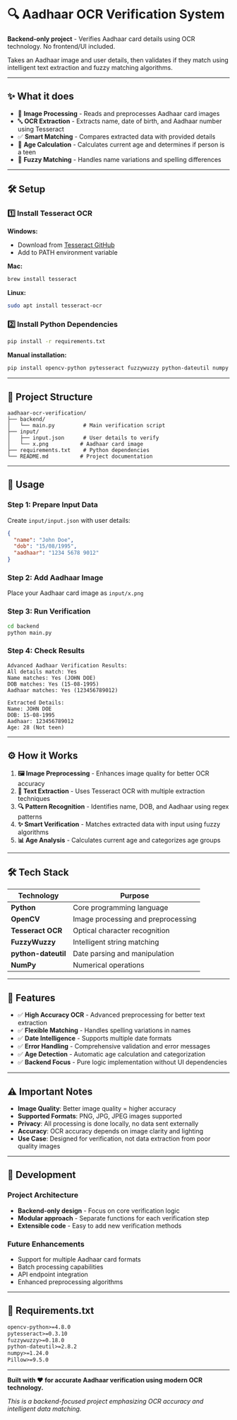 # 🔍 Aadhaar OCR Verification System

**Backend-only project** - Verifies Aadhaar card details using OCR technology. No frontend/UI included.

Takes an Aadhaar image and user details, then validates if they match using intelligent text extraction and fuzzy matching algorithms.

---

## ✨ What it does

- 📸 **Image Processing** - Reads and preprocesses Aadhaar card images
- 🔤 **OCR Extraction** - Extracts name, date of birth, and Aadhaar number using Tesseract
- ✅ **Smart Matching** - Compares extracted data with provided details
- 📅 **Age Calculation** - Calculates current age and determines if person is a teen
- 🎯 **Fuzzy Matching** - Handles name variations and spelling differences

---

## 🛠️ Setup

### 1️⃣ Install Tesseract OCR

**Windows:**
- Download from [Tesseract GitHub](https://github.com/UB-Mannheim/tesseract/wiki)
- Add to PATH environment variable

**Mac:**
```bash
brew install tesseract
```

**Linux:**
```bash
sudo apt install tesseract-ocr
```

### 2️⃣ Install Python Dependencies

```bash
pip install -r requirements.txt
```

**Manual installation:**
```bash
pip install opencv-python pytesseract fuzzywuzzy python-dateutil numpy
```

---

## 📁 Project Structure

```
aadhaar-ocr-verification/
├── backend/
│   └── main.py         # Main verification script
├── input/
│   ├── input.json      # User details to verify
│   └── x.png          # Aadhaar card image
├── requirements.txt    # Python dependencies
└── README.md          # Project documentation
```

---

## 🚀 Usage

### Step 1: Prepare Input Data
Create `input/input.json` with user details:
```json
{
  "name": "John Doe",
  "dob": "15/08/1995",
  "aadhaar": "1234 5678 9012"
}
```

### Step 2: Add Aadhaar Image
Place your Aadhaar card image as `input/x.png`

### Step 3: Run Verification
```bash
cd backend
python main.py
```

### Step 4: Check Results
```
Advanced Aadhaar Verification Results:
All details match: Yes
Name matches: Yes (JOHN DOE)
DOB matches: Yes (15-08-1995)
Aadhaar matches: Yes (123456789012)

Extracted Details:
Name: JOHN DOE
DOB: 15-08-1995
Aadhaar: 123456789012
Age: 28 (Not teen)
```

---

## ⚙️ How it Works

1. **🖼️ Image Preprocessing** - Enhances image quality for better OCR accuracy
2. **📝 Text Extraction** - Uses Tesseract OCR with multiple extraction techniques
3. **🔍 Pattern Recognition** - Identifies name, DOB, and Aadhaar using regex patterns
4. **✨ Smart Verification** - Matches extracted data with input using fuzzy algorithms
5. **📊 Age Analysis** - Calculates current age and categorizes age groups

---

## 🛠️ Tech Stack

| Technology | Purpose |
|------------|---------|
| **Python** | Core programming language |
| **OpenCV** | Image processing and preprocessing |
| **Tesseract OCR** | Optical character recognition |
| **FuzzyWuzzy** | Intelligent string matching |
| **python-dateutil** | Date parsing and manipulation |
| **NumPy** | Numerical operations |

---

## 💼 Features

- ✅ **High Accuracy OCR** - Advanced preprocessing for better text extraction
- ✅ **Flexible Matching** - Handles spelling variations in names
- ✅ **Date Intelligence** - Supports multiple date formats
- ✅ **Error Handling** - Comprehensive validation and error messages
- ✅ **Age Detection** - Automatic age calculation and categorization
- ✅ **Backend Focus** - Pure logic implementation without UI dependencies

---

## ⚠️ Important Notes

- **Image Quality**: Better image quality = higher accuracy
- **Supported Formats**: PNG, JPG, JPEG images supported
- **Privacy**: All processing is done locally, no data sent externally
- **Accuracy**: OCR accuracy depends on image clarity and lighting
- **Use Case**: Designed for verification, not data extraction from poor quality images

---

## 🔧 Development

### Project Architecture
- **Backend-only design** - Focus on core verification logic
- **Modular approach** - Separate functions for each verification step
- **Extensible code** - Easy to add new verification methods

### Future Enhancements
- Support for multiple Aadhaar card formats
- Batch processing capabilities
- API endpoint integration
- Enhanced preprocessing algorithms

---

## 📄 Requirements.txt

```txt
opencv-python>=4.8.0
pytesseract>=0.3.10
fuzzywuzzy>=0.18.0
python-dateutil>=2.8.2
numpy>=1.24.0
Pillow>=9.5.0
```

---

**Built with ❤️ for accurate Aadhaar verification using modern OCR technology.**

*This is a backend-focused project emphasizing OCR accuracy and intelligent data matching.*
